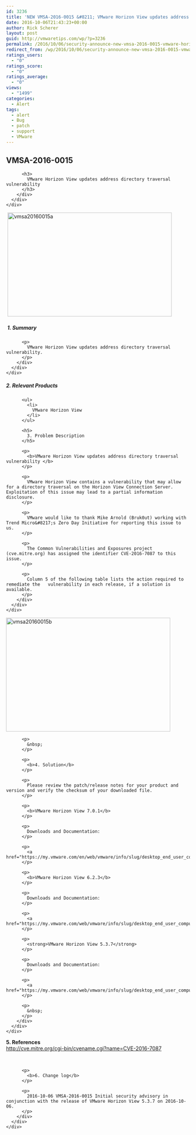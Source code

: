 ```yaml
---
id: 3236
title: 'NEW VMSA-2016-0015 &#8211; VMware Horizon View updates address directory traversal vulnerability'
date: 2016-10-06T21:43:23+00:00
author: Rick Scherer
layout: post
guid: http://vmwaretips.com/wp/?p=3236
permalink: /2016/10/06/security-announce-new-vmsa-2016-0015-vmware-horizon-view-updates-address-directory-traversal-vulnerability/
redirect_from: /wp/2016/10/06/security-announce-new-vmsa-2016-0015-vmware-horizon-view-updates-address-directory-traversal-vulnerability/
ratings_users:
  - "0"
ratings_score:
  - "0"
ratings_average:
  - "0"
views:
  - "1499"
categories:
  - Alert
tags:
  - alert
  - Bug
  - patch
  - support
  - VMware
---
```

<div class="paragraphText parbase section">
  <div class="section-custom ">
    <div class="container-fluid">
      <div class="row">
        <div class="col-md-12">
          <h2>
            VMSA-2016-0015
          </h2>
          
          <h3>
            VMware Horizon View updates address directory traversal vulnerability
          </h3>
        </div>
      </div>
    </div>
  </div>
</div>

<div class="comparisonTable section">
  <div id="columncontainer1columncontainercomparisontable" class="rTable">
    <div class="rTableHeading">
       <a href="http://vmwaretips.com/wp/wp-content/uploads/2016/10/vmsa20160015a.jpg"><img class="alignnone wp-image-3251" src="http://vmwaretips.com/wp/wp-content/uploads/2016/10/vmsa20160015a.jpg" alt="vmsa20160015a" width="450" height="284" srcset="http://vmwaretips.com/wp/wp-content/uploads/2016/10/vmsa20160015a.jpg 562w, http://vmwaretips.com/wp/wp-content/uploads/2016/10/vmsa20160015a-300x190.jpg 300w" sizes="(max-width: 450px) 100vw, 450px" /></a>
    </div>
  </div>
  
  <div class="rTable">
  </div>
</div>

<!--more-->

<div class="paragraphText parbase section">
  <div class="section-custom ">
    <div class="container-fluid">
      <div class="row">
        <div class="col-md-12">
          <h5>
             1. Summary
          </h5>
          
          <p>
            VMware Horizon View updates address directory traversal vulnerability.
          </p>
        </div>
      </div>
    </div>
  </div>
</div>

<div class="paragraphText parbase section">
  <div class="section-custom ">
    <div class="container-fluid">
      <div class="row">
        <div class="col-md-12">
          <h5>
            2. Relevant Products
          </h5>
          
          <ul>
            <li>
              VMware Horizon View
            </li>
          </ul>
          
          <h5>
            3. Problem Description
          </h5>
          
          <p>
            <b>VMware Horizon View updates address directory traversal vulnerability </b>
          </p>
          
          <p>
            VMware Horizon View contains a vulnerability that may allow for a directory traversal on the Horizon View Connection Server. Exploitation of this issue may lead to a partial information disclosure.
          </p>
          
          <p>
            VMware would like to thank Mike Arnold (Bruk0ut) working with Trend Micro&#8217;s Zero Day Initiative for reporting this issue to us.
          </p>
          
          <p>
            The Common Vulnerabilities and Exposures project (cve.mitre.org) has assigned the identifier CVE-2016-7087 to this issue.
          </p>
          
          <p>
            Column 5 of the following table lists the action required to remediate the   vulnerability in each release, if a solution is available.
          </p>
        </div>
      </div>
    </div>
  </div>
</div>

<div class="comparisonTable section">
</div>

<div class="paragraphText parbase section">
  <div class="section-custom ">
    <div class="container-fluid">
      <div class="row">
        <div class="col-md-12">
          <p>
            <a href="http://vmwaretips.com/wp/wp-content/uploads/2016/10/vmsa20160015b.jpg"><img class="alignnone wp-image-3252" src="http://vmwaretips.com/wp/wp-content/uploads/2016/10/vmsa20160015b.jpg" alt="vmsa20160015b" width="450" height="311" srcset="http://vmwaretips.com/wp/wp-content/uploads/2016/10/vmsa20160015b.jpg 559w, http://vmwaretips.com/wp/wp-content/uploads/2016/10/vmsa20160015b-300x207.jpg 300w" sizes="(max-width: 450px) 100vw, 450px" /></a>
          </p>
          
          <p>
            &nbsp;
          </p>
          
          <p>
            <b>4. Solution</b>
          </p>
          
          <p>
            Please review the patch/release notes for your product and version and verify the checksum of your downloaded file.
          </p>
          
          <p>
            <b>VMware Horizon View 7.0.1</b>
          </p>
          
          <p>
            Downloads and Documentation:
          </p>
          
          <p>
            <a href="https://my.vmware.com/en/web/vmware/info/slug/desktop_end_user_computing/vmware_horizon/7_0">https://my.vmware.com/en/web/vmware/info/slug/desktop_end_user_computing/vmware_horizon/7_0</a>
          </p>
          
          <p>
            <b>VMware Horizon View 6.2.3</b>
          </p>
          
          <p>
            Downloads and Documentation:
          </p>
          
          <p>
            <a href="https://my.vmware.com/web/vmware/info/slug/desktop_end_user_computing/vmware_horizon/6_2">https://my.vmware.com/web/vmware/info/slug/desktop_end_user_computing/vmware_horizon/6_2</a>
          </p>
          
          <p>
            <strong>VMware Horizon View 5.3.7</strong>
          </p>
          
          <p>
            Downloads and Documentation:
          </p>
          
          <p>
            <a href="https://my.vmware.com/web/vmware/info/slug/desktop_end_user_computing/vmware_horizon_with_view/5_3">https://my.vmware.com/web/vmware/info/slug/desktop_end_user_computing/vmware_horizon_with_view/5_3</a>
          </p>
          
          <p>
            &nbsp;
          </p>
        </div>
      </div>
    </div>
  </div>
</div>

<div class="paragraphText parbase section">
  <div class="section-custom ">
    <div class="container-fluid">
      <div class="row">
        <div class="col-md-12">
          <p>
            <b>5. References<br /> </b><a href="http://cve.mitre.org/cgi-bin/cvename.cgi?name=CVE-2016-7087">http://cve.mitre.org/cgi-bin/cvename.cgi?name=CVE-2016-7087</a>
          </p>
        </div>
      </div>
    </div>
  </div>
</div>

<div class="paragraphText parbase section">
  <div class="section-custom ">
    <div class="container-fluid">
      <div class="row">
        <div class="col-md-12">
          <p>
            &nbsp;
          </p>
          
          <p>
            <b>6. Change log</b>
          </p>
          
          <p>
            2016-10-06 VMSA-2016-0015 Initial security advisory in conjunction with the release of VMware Horizon View 5.3.7 on 2016-10-06.
          </p>
        </div>
      </div>
    </div>
  </div>
</div>